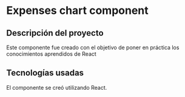 # Expenses chart component

## Descripción del proyecto

Este componente fue creado con el objetivo de poner en práctica los conocimientos aprendidos de React 

## Tecnologías usadas

El componente se creó utilizando React.